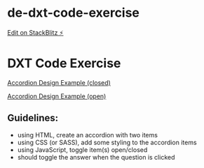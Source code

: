 # de-dxt-code-exercise

[Edit on StackBlitz ⚡️](https://stackblitz.com/edit/de-dxt-code-exercise)

# DXT Code Exercise

[Accordion Design Example (closed)](https://duke-energy.com/_/media/images/misc/test-accordion-closed)

[Accordion Design Example (open)](https://duke-energy.com/_/media/images/misc/test-accordion-open)

## Guidelines:

- using HTML, create an accordion with two items
- using CSS (or SASS), add some styling to the accordion items
- using JavaScript, toggle item(s) open/closed
- should toggle the answer when the question is clicked

